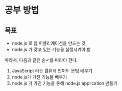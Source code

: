 # 공부 방법

## 목표

- node.js 로 웹 어플리케이션을 만드는 것
- node.js 가 갖고 있는 기능을 실행시켜야 함

따라서, 다음과 같은 순서를 따라야 한다.

1. JavaScript 라는 컴퓨터 언어의 문법 배우기
2. node.js가 가진 기능들 배우기
3. node.js 가 가진 기능을 통해 node.js application 만들기
